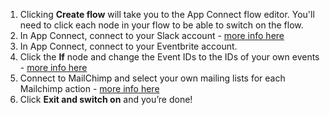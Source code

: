 1. Clicking **Create flow** will take you to the App Connect flow editor. You'll need to click each node in your flow to be able to switch on the flow. 
1. In App Connect, connect to your Slack account - [more info here](https://developer.ibm.com/integration/docs/app-connect/how-to-guides-for-apps/use-ibm-app-connect-slack/) 
1. In App Connect, connect to your Eventbrite account. 
1. Click the **If** node and change the Event IDs to the IDs of your own events - [more info here](https://developer.ibm.com/integration/docs/app-connect/how-to-guides-for-apps/use-ibm-app-connect-eventbrite/) 
1. Connect to MailChimp and select your own mailing lists for each Mailchimp action - [more info here](https://developer.ibm.com/integration/docs/app-connect/how-to-guides-for-apps/use-ibm-app-connect-mailchimp/)
1. Click **Exit and switch on** and you’re done!
